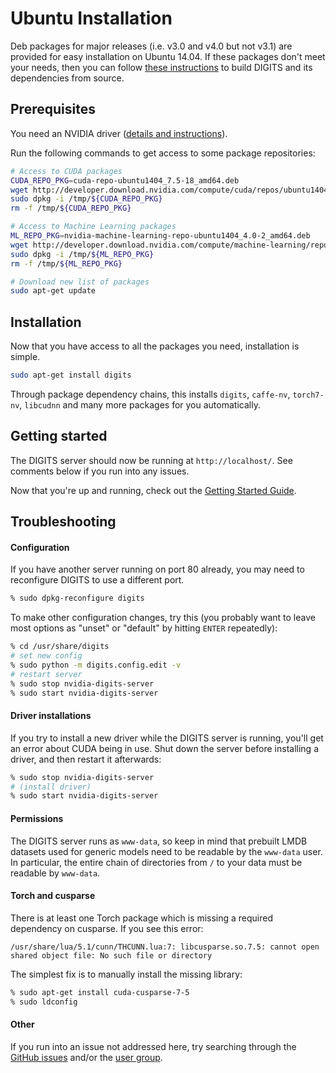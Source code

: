 # Ubuntu Installation

Deb packages for major releases (i.e. v3.0 and v4.0 but not v3.1) are provided for easy installation on Ubuntu 14.04.
If these packages don't meet your needs, then you can follow [these instructions](BuildDigits.md) to build DIGITS and its dependencies from source.

## Prerequisites

You need an NVIDIA driver ([details and instructions](InstallCuda.md#driver)).

Run the following commands to get access to some package repositories:
```sh
# Access to CUDA packages
CUDA_REPO_PKG=cuda-repo-ubuntu1404_7.5-18_amd64.deb
wget http://developer.download.nvidia.com/compute/cuda/repos/ubuntu1404/x86_64/${CUDA_REPO_PKG} -O /tmp/${CUDA_REPO_PKG}
sudo dpkg -i /tmp/${CUDA_REPO_PKG}
rm -f /tmp/${CUDA_REPO_PKG}

# Access to Machine Learning packages
ML_REPO_PKG=nvidia-machine-learning-repo-ubuntu1404_4.0-2_amd64.deb
wget http://developer.download.nvidia.com/compute/machine-learning/repos/ubuntu1404/x86_64/${ML_REPO_PKG} -O /tmp/${ML_REPO_PKG}
sudo dpkg -i /tmp/${ML_REPO_PKG}
rm -f /tmp/${ML_REPO_PKG}

# Download new list of packages
sudo apt-get update
```

## Installation

Now that you have access to all the packages you need, installation is simple.
```sh
sudo apt-get install digits
```
Through package dependency chains, this installs `digits`, `caffe-nv`, `torch7-nv`, `libcudnn` and many more packages for you automatically.

## Getting started

The DIGITS server should now be running at `http://localhost/`.
See comments below if you run into any issues.

Now that you're up and running, check out the [Getting Started Guide](GettingStarted.md).

## Troubleshooting

#### Configuration

If you have another server running on port 80 already, you may need to reconfigure DIGITS to use a different port.
```sh
% sudo dpkg-reconfigure digits
```

To make other configuration changes, try this (you probably want to leave most options as "unset" or "default" by hitting `ENTER` repeatedly):
```sh
% cd /usr/share/digits
# set new config
% sudo python -m digits.config.edit -v
# restart server
% sudo stop nvidia-digits-server
% sudo start nvidia-digits-server
```

#### Driver installations

If you try to install a new driver while the DIGITS server is running, you'll get an error about CUDA being in use.
Shut down the server before installing a driver, and then restart it afterwards:
```sh
% sudo stop nvidia-digits-server
# (install driver)
% sudo start nvidia-digits-server
```

#### Permissions

The DIGITS server runs as `www-data`, so keep in mind that prebuilt LMDB datasets used for generic models need to be readable by the `www-data` user.
In particular, the entire chain of directories from `/` to your data must be readable by `www-data`.

#### Torch and cusparse

There is at least one Torch package which is missing a required dependency on cusparse.
If you see this error:
```
/usr/share/lua/5.1/cunn/THCUNN.lua:7: libcusparse.so.7.5: cannot open shared object file: No such file or directory
```
The simplest fix is to manually install the missing library:
```sh
% sudo apt-get install cuda-cusparse-7-5
% sudo ldconfig
```

#### Other

If you run into an issue not addressed here, try searching through the [GitHub issues](https://github.com/NVIDIA/DIGITS/issues) and/or the [user group](https://groups.google.com/d/forum/digits-users).
